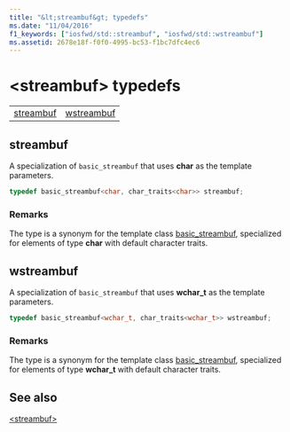 ```yaml
---
title: "&lt;streambuf&gt; typedefs"
ms.date: "11/04/2016"
f1_keywords: ["iosfwd/std::streambuf", "iosfwd/std::wstreambuf"]
ms.assetid: 2678e18f-f0f0-4995-bc53-f1bc7dfc4ec6
---
```

# &lt;streambuf&gt; typedefs

|||
|-|-|
|[streambuf](#streambuf)|[wstreambuf](#wstreambuf)|

## <a name="streambuf"></a>  streambuf

A specialization of `basic_streambuf` that uses **char** as the template parameters.

```cpp
typedef basic_streambuf<char, char_traits<char>> streambuf;
```

### Remarks

The type is a synonym for the template class [basic_streambuf](../standard-library/basic-streambuf-class.md), specialized for elements of type **char** with default character traits.

## <a name="wstreambuf"></a>  wstreambuf

A specialization of `basic_streambuf` that uses **wchar_t** as the template parameters.

```cpp
typedef basic_streambuf<wchar_t, char_traits<wchar_t>> wstreambuf;
```

### Remarks

The type is a synonym for the template class [basic_streambuf](../standard-library/basic-streambuf-class.md), specialized for elements of type **wchar_t** with default character traits.

## See also

[\<streambuf>](../standard-library/streambuf.md)<br/>
